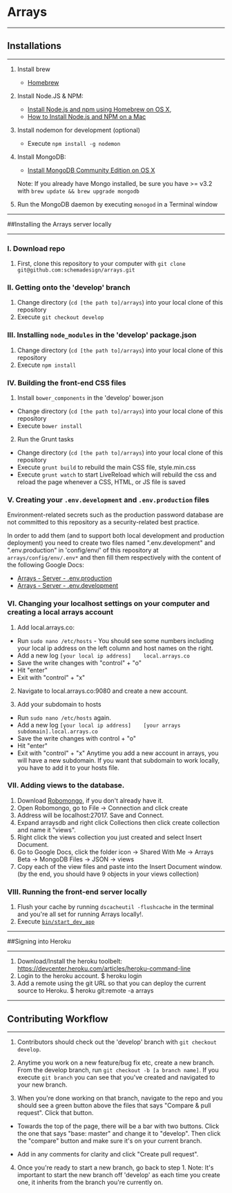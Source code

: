 # Arrays

---------------------

## Installations

---------------------

1. Install brew

	* [Homebrew](http://brew.sh)

2. Install Node.JS & NPM: 
	* [Install Node.js and npm using Homebrew on OS X](https://changelog.com/install-node-js-with-homebrew-on-os-x/), 
	* [How to Install Node.js and NPM on a Mac](http://blog.teamtreehouse.com/install-node-js-npm-mac)

3. Install nodemon for development (optional)
    * Execute `npm install -g nodemon`

4. Install MongoDB: 
	* [Install MongoDB Community Edition on OS X](https://docs.mongodb.org/manual/tutorial/install-mongodb-on-os-x/)
	
    Note: If you already have Mongo installed, be sure you have >= v3.2 with `brew update && brew upgrade mongodb`
    
5. Run the MongoDB daemon by executing `monogod` in a Terminal window

---------------------

##Installing the Arrays server locally

---------------------

### I. Download repo

1. First, clone this repository to your computer with `git clone git@github.com:schemadesign/arrays.git`

### II. Getting onto the 'develop' branch

1. Change directory (`cd [the path to]/arrays`) into your local clone of this repository
2. Execute `git checkout develop`

### III. Installing `node_modules` in the 'develop' package.json

1. Change directory (`cd [the path to]/arrays`) into your local clone of this repository
2. Execute `npm install`

### IV. Building the front-end CSS files

1. Install `bower_components` in the 'develop' bower.json
  * Change directory (`cd [the path to]/arrays`) into your local clone of this repository
  * Execute `bower install`

2. Run the Grunt tasks
  * Change directory (`cd [the path to]/arrays`) into your local clone of this repository
  * Execute `grunt build` to rebuild the main CSS file, style.min.css
  * Execute `grunt watch` to start LiveReload which will rebuild the css and reload the page whenever a CSS, HTML, or JS file is saved

### V. Creating your `.env.development` and `.env.production` files

Environment-related secrets such as the production password database are not committed to this repository as a security-related best practice.

In order to add them (and to support both local development and production deployment) you need to create two files named ".env.development" and ".env.production" in 'config/env/' of this repository at `arrays/config/env/.env*` and then fill them respectively with the content of the following Google Docs:

* [Arrays - Server - .env.production](https://docs.google.com/document/d/1d1IoAHgGPB4bwWGaYprtBFSVoLEcoEuw4WdruUt-v9k/)
* [Arrays - Server - .env.development](https://docs.google.com/document/d/15-SkjQHqznSMOWevEH6yZvshdNqMzN4RErMhOPFz3jc/)

### VI. Changing your localhost settings on your computer and creating a local arrays account

1. Add local.arrays.co:
  * Run `sudo nano /etc/hosts` - You should see some numbers including your local ip address on the left column and host names on the right.
  * Add a new log `[your local ip address]    local.arrays.co`
  * Save the write changes with "control" + "o"
  * Hit "enter"
  * Exit with "control" + "x"

2. Navigate to local.arrays.co:9080 and create a new account.

3. Add your subdomain to hosts
  * Run `sudo nano /etc/hosts` again.
  * Add a new log `[your local ip address]    [your arrays subdomain].local.arrays.co` 
  * Save the write changes with control + "o"
  * Hit "enter"
  * Exit with "control" + "x"
Anytime you add a new account in arrays, you will have a new subdomain. If you want that subdomain to work locally, you have to add it to your hosts file.

### VII. Adding views to the database.

1. Download [Robomongo](https://robomongo.org/download), if you don't already have it.
2. Open Robomongo, go to File -> Connection and click create
3. Address will be localhost:27017. Save and Connect.
4. Expand arraysdb and right click Collections then click create collection and name it "views".
5. Right click the views collection you just created and select Insert Document.
6. Go to Google Docs, click the folder icon -> Shared With Me -> Arrays Beta -> MongoDB Files -> JSON -> views
7. Copy each of the view files and paste into the Insert Document window. (by the end, you should have 9 objects in your views collection)

### VIII. Running the front-end server locally

1. Flush your cache by running `dscacheutil -flushcache` in the terminal and you're all set for running Arrays locally!. 
2. Execute [`bin/start_dev_app`](bin/start_dev_app)

---------------------

##Signing into Heroku

---------------------

1. Download/Install the heroku toolbelt: https://devcenter.heroku.com/articles/heroku-command-line
2. Login to the heroku account.
$ heroku login
3. Add a remote using the git URL so that you can deploy the current source to Heroku.
$ heroku git:remote -a arrays

---------------------

## Contributing Workflow

---------------------

1. Contributors should check out the 'develop' branch with `git checkout develop`.

2. Anytime you work on a new feature/bug fix etc, create a new branch. From the develop branch, run `git checkout -b [a branch name]`. If you execute `git branch` you can see that you've created and navigated to your new branch.

3. When you're done working on that branch, navigate to the repo and you should see a green button above the files that says "Compare & pull request". Click that button.

  * Towards the top of the page, there will be a bar with two buttons. Click the one that says "base: master" and change it to "develop". Then click the "compare" button and make sure it's on your current branch.

  * Add in any comments for clarity and click "Create pull request".

4. Once you're ready to start a new branch, go back to step 1. Note: It's important to start the new branch off 'develop' as each time you create one, it inherits from the branch you're currently on.

